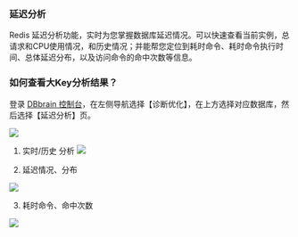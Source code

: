 ### 延迟分析
Redis 延迟分析功能，实时为您掌握数据库延迟情况。可以快速查看当前实例，总请求和CPU使用情况，和历史情况；并能帮您定位到耗时命令、耗时命令执行时间、总体延迟分布，以及访问命令的命中次数等信息。

### 如何查看大Key分析结果？
登录 [DBbrain 控制台](https://console.cloud.tencent.com/dbbrain)，在左侧导航选择【诊断优化】，在上方选择对应数据库，然后选择【延迟分析】页。

![](https://main.qcloudimg.com/raw/e1e69aa9e73571b0383148ea34209c68.png)

1. 实时/历史 分析
![](https://main.qcloudimg.com/raw/a0462be9d68a2d857664260d9809329e.png)


2. 延迟情况、分布

![](https://main.qcloudimg.com/raw/4322274a6ee0634926d86cf77615dec2.png)

3. 耗时命令、命中次数

![](https://main.qcloudimg.com/raw/df300a7e9016c57a6207eef604ee6a34.png)